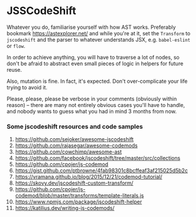 # JSSCodeShift
Whatever you do, familiarise yourself with how AST works. Preferably bookmark https://astexplorer.net/ and while you're at it, set the `Transform` to `jscodeshift` and the parser to whatever understands JSX, e.g. `babel-eslint` or `flow`.

In order to achieve anything, you will have to traverse a lot of nodes, so don't be afraid to abstract even small pieces of logic in helpers for future reuse.
 
Also, mutation is fine. In fact, it's expected. Don't over-complicate your life trying to avoid it.

Please, please, please be verbose in your comments (obviously within reason) – there are many not entirely obvious cases you'll have to handle, and nobody wants to guess what you had in mind 3 months from now. 

### Some jscodeshift resources and code samples
1. https://github.com/sejoker/awesome-jscodeshift
1. https://github.com/rajasegar/awesome-codemods
1. https://github.com/cowchimp/awesome-ast
1. https://github.com/facebook/jscodeshift/tree/master/src/collections
1. https://github.com/cpojer/js-codemod
1. https://gist.github.com/ptbrowne/4fab98301c8bcffeaf3af215025d5b2c
1. https://vramana.github.io/blog/2015/12/21/codemod-tutorial/
1. https://skovy.dev/jscodeshift-custom-transform/
1. https://github.com/cpojer/js-codemod/blob/master/transforms/template-literals.js
1. https://www.npmjs.com/package/jscodeshift-helper
1. https://katilius.dev/writing-js-codemods/
